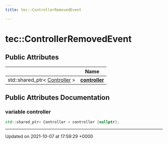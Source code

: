 ```yaml
---
title: tec::ControllerRemovedEvent

---
```


# tec::ControllerRemovedEvent





## Public Attributes

|                | Name           |
| -------------- | -------------- |
| std::shared_ptr< [Controller](/engine/Classes/structtec_1_1_controller/) > | **[controller](/engine/Classes/structtec_1_1_controller_removed_event/#variable-controller)**  |

## Public Attributes Documentation

### variable controller

```cpp
std::shared_ptr< Controller > controller {nullptr};
```


-------------------------------

Updated on 2021-10-07 at 17:59:29 +0000